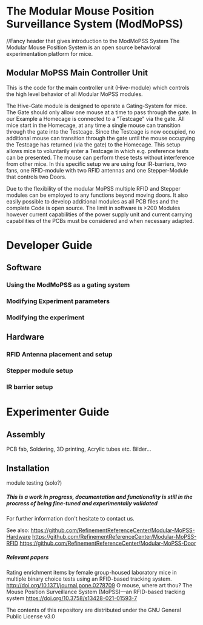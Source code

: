 # The Modular Mouse Position Surveillance System (ModMoPSS)
//Fancy header that gives introduction to the ModMoPSS System
The Modular Mouse Position System is an open source behavioral experimentation platform for mice.

## Modular MoPSS Main Controller Unit

This is the code for the main controller unit (Hive-module) which controls the high level behavior of all Modular MoPSS modules.

The Hive-Gate module is designed to operate a Gating-System for mice. The Gate should only allow one mouse at a time to pass through the gate. In our Example a Homecage is connected to a "Testcage" via the gate. All mice start in the Homecage, at any time a single mouse can transition through the gate into the Testcage. Since the Testcage is now occupied, no additional mouse can transition through the gate until the mouse occupying the Testcage has returned (via the gate) to the Homecage.
This setup allows mice to voluntarily enter a Testcage in which e.g. preference tests can be presented. The mouse can perform these tests without interference from other mice.
In this specific setup we are using four IR-barriers, two fans, one RFID-module with two RFID antennas and one Stepper-Module that controls two Doors.

Due to the flexibility of the modular MoPSS multiple RFID and Stepper modules can be employed to any functions beyond moving doors. It also easily possible to develop additional modules as all PCB files and the complete Code is open source. The limit in software is >200 Modules however current capabilities of the power supply unit and current carrying capabilities of the PCBs must be considered and when necessary adapted. 

# Developer Guide

## Software
### Using the ModMoPSS as a gating system
### Modifying Experiment parameters
### Modifying the experiment

## Hardware
### RFID Antenna placement and setup
### Stepper module setup
### IR barrier setup


# Experimenter Guide

## Assembly
PCB fab, Soldering, 3D printing, Acrylic tubes etc.
Bilder...

## Installation
module testing (solo?)


##### This is a work in progress, documentation and functionality is still in the procress of being fine-tuned and experimentally validated

For further information don't hesitate to contact us.

See also:
https://github.com/RefinementReferenceCenter/Modular-MoPSS-Hardware
https://github.com/RefinementReferenceCenter/Modular-MoPSS-RFID
https://github.com/RefinementReferenceCenter/Modular-MoPSS-Door

##### Relevant papers
Rating enrichment items by female group-housed laboratory mice in multiple binary choice tests using an RFID-based tracking system. http://doi.org/10.1371/journal.pone.0278709
O mouse, where art thou? The Mouse Position Surveillance System (MoPSS)—an RFID-based tracking system https://doi.org/10.3758/s13428-021-01593-7

The contents of this repository are distributed under the GNU General Public License v3.0
